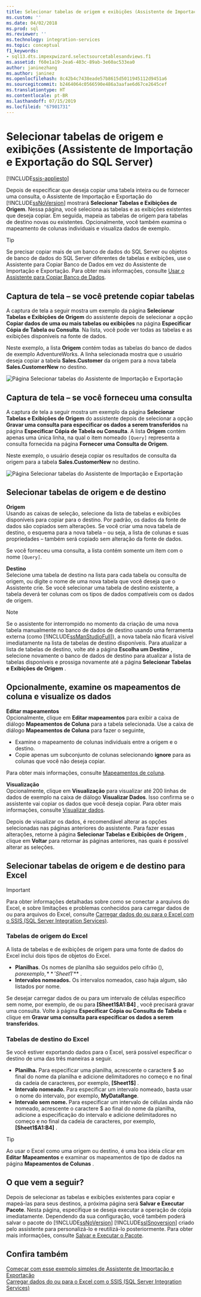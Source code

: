 ```yaml
---
title: Selecionar tabelas de origem e exibições (Assistente de Importação e Exportação do SQL Server) | Microsoft Docs
ms.custom: ''
ms.date: 04/02/2018
ms.prod: sql
ms.reviewer: ''
ms.technology: integration-services
ms.topic: conceptual
f1_keywords:
- sql13.dts.impexpwizard.selectsourcetablesandviews.f1
ms.assetid: f60e1a19-2ea6-403c-89ab-3e60ac533ea0
author: janinezhang
ms.author: janinez
ms.openlocfilehash: 8c42b4c7438eade57b8615d5011945112d9451a6
ms.sourcegitcommit: b2464064c0566590e486a3aafae6d67ce2645cef
ms.translationtype: HT
ms.contentlocale: pt-BR
ms.lasthandoff: 07/15/2019
ms.locfileid: "67901731"
---
```

# <a name="select-source-tables-and-views-sql-server-import-and-export-wizard"></a>Selecionar tabelas de origem e exibições (Assistente de Importação e Exportação do SQL Server)

[!INCLUDE[ssis-appliesto](../../includes/ssis-appliesto-ssvrpluslinux-asdb-asdw-xxx.md)]


  Depois de especificar que deseja copiar uma tabela inteira ou de fornecer uma consulta, o Assistente de Importação e Exportação do [!INCLUDE[ssNoVersion](../../includes/ssnoversion-md.md)] mostrará **Selecionar Tabelas e Exibições de Origem**. Nessa página, você seleciona as tabelas e as exibições existentes que deseja copiar. Em seguida, mapeia as tabelas de origem para tabelas de destino novas ou existentes. Opcionalmente, você também examina o mapeamento de colunas individuais e visualiza dados de exemplo.

> [!TIP]
> Se precisar copiar mais de um banco de dados do SQL Server ou objetos de banco de dados do SQL Server diferentes de tabelas e exibições, use o Assistente para Copiar Banco de Dados em vez do Assistente de Importação e Exportação. Para obter mais informações, consulte [Usar o Assistente para Copiar Banco de Dados](../../relational-databases/databases/use-the-copy-database-wizard.md).  
  
## <a name="screen-shot---if-youre-going-to-copy-tables"></a>Captura de tela – se você pretende copiar tabelas  
 A captura de tela a seguir mostra um exemplo da página **Selecionar Tabelas e Exibições de Origem** do assistente depois de selecionar a opção **Copiar dados de uma ou mais tabelas ou exibições** na página **Especificar Cópia de Tabela ou Consulta**. Na lista, você pode ver todas as tabelas e as exibições disponíveis na fonte de dados.
 
Neste exemplo, a lista **Origem** contém todas as tabelas do banco de dados de exemplo AdventureWorks. A linha selecionada mostra que o usuário deseja copiar a tabela **Sales.Customer** da origem para a nova tabela **Sales.CustomerNew** no destino. 
   
 ![Página Selecionar tabelas do Assistente de Importação e Exportação](../../integration-services/import-export-data/media/select-tables1.png "Página Selecionar tabelas do Assistente de Importação e Exportação")
  
## <a name="screen-shot---if-you-provided-a-query"></a>Captura de tela – se você forneceu uma consulta  
 A captura de tela a seguir mostra um exemplo da página **Selecionar Tabelas e Exibições de Origem** do assistente depois de selecionar a opção **Gravar uma consulta para especificar os dados a serem transferidos** na página **Especificar Cópia de Tabela ou Consulta**. A lista **Origem** contém apenas uma única linha, na qual o item nomeado `[Query]` representa a consulta fornecida na página **Fornecer uma Consulta de Origem**.
 
Neste exemplo, o usuário deseja copiar os resultados de consulta da origem para a tabela **Sales.CustomerNew** no destino.  
    
 ![Página Selecionar tabelas do Assistente de Importação e Exportação](../../integration-services/import-export-data/media/select-tables2.png "Página Selecionar tabelas do Assistente de Importação e Exportação")  

## <a name="select-source-and-destination-tables"></a>Selecionar tabelas de origem e de destino 
**Origem**  
Usando as caixas de seleção, selecione da lista de tabelas e exibições disponíveis para copiar para o destino. Por padrão, os dados da fonte de dados são copiados sem alterações. Se você criar uma nova tabela de destino, o esquema para a nova tabela – ou seja, a lista de colunas e suas propriedades – também será copiado sem alteração da fonte de dados.

Se você forneceu uma consulta, a lista contém somente um item com o nome `[Query]`. 

**Destino**  
 Selecione uma tabela de destino na lista para cada tabela ou consulta de origem, ou digite o nome de uma nova tabela que você deseja que o Assistente crie. Se você selecionar uma tabela de destino existente, a tabela deverá ter colunas com os tipos de dados compatíveis com os dados de origem.  

> [!NOTE]
> Se o assistente for interrompido no momento da criação de uma nova tabela manualmente no banco de dados de destino usando uma ferramenta externa (como  [!INCLUDE[ssManStudioFull](../../includes/ssmanstudiofull-md.md)]), a nova tabela não ficará visível imediatamente na lista de tabelas de destino disponíveis. Para atualizar a lista de tabelas de destino, volte até a página **Escolha um Destino** , selecione novamente o banco de dados de destino para atualizar a lista de tabelas disponíveis e prossiga novamente até a página **Selecionar Tabelas e Exibições de Origem** .  

## <a name="optionally-review-column-mappings-and-preview-data"></a>Opcionalmente, examine os mapeamentos de coluna e visualize os dados
**Editar mapeamentos**   
Opcionalmente, clique em **Editar mapeamentos** para exibir a caixa de diálogo **Mapeamentos de Coluna** para a tabela selecionada. Use a caixa de diálogo **Mapeamentos de Coluna** para fazer o seguinte,
-   Examine o mapeamento de colunas individuais entre a origem e o destino.
-   Copie apenas um subconjunto de colunas selecionando **ignore** para as colunas que você não deseja copiar.

Para obter mais informações, consulte [Mapeamentos de coluna](../../integration-services/import-export-data/column-mappings-sql-server-import-and-export-wizard.md).  

**Visualização**  
Opcionalmente, clique em **Visualização** para visualizar até 200 linhas de dados de exemplo na caixa de diálogo **Visualizar Dados**. Isso confirma se o assistente vai copiar os dados que você deseja copiar. Para obter mais informações, consulte [Visualizar dados](../../integration-services/import-export-data/preview-data-dialog-box-sql-server-import-and-export-wizard.md).  
  
Depois de visualizar os dados, é recomendável alterar as opções selecionadas nas páginas anteriores do assistente. Para fazer essas alterações, retorne à página **Selecionar Tabelas e Exibições de Origem** , clique em **Voltar** para retornar às páginas anteriores, nas quais é possível alterar as seleções.  

## <a name="select-source-and-destination-tables-for-excel"></a>Selecionar tabelas de origem e de destino para Excel

> [!IMPORTANT]
> Para obter informações detalhadas sobre como se conectar a arquivos do Excel, e sobre limitações e problemas conhecidos para carregar dados de ou para arquivos do Excel, consulte [Carregar dados do ou para o Excel com o SSIS (SQL Server Integration Services)](../load-data-to-from-excel-with-ssis.md).

### <a name="excel-source-tables"></a>Tabelas de origem do Excel
A lista de tabelas e de exibições de origem para uma fonte de dados do Excel inclui dois tipos de objetos do Excel.
-   **Planilhas**. Os nomes de planilha são seguidos pelo cifrão ($), por exemplo, **'Sheet1$'** .
-   **Intervalos nomeados.** Os intervalos nomeados, caso haja algum, são listados por nome.

Se desejar carregar dados de ou para um intervalo de células específico sem nome, por exemplo, de ou para **[Sheet1$A1:B4]** , você precisará gravar uma consulta. Volte à página **Especificar Cópia ou Consulta de Tabela** e clique em **Gravar uma consulta para especificar os dados a serem transferidos**.

### <a name="excel-destination-tables"></a>Tabelas de destino do Excel
Se você estiver exportando dados para o Excel, será possível especificar o destino de uma das três maneiras a seguir.
-   **Planilha.** Para especificar uma planilha, acrescente o caractere $ ao final do nome da planilha e adicione delimitadores no começo e no final da cadeia de caracteres, por exemplo, **[Sheet1$]** .
-   **Intervalo nomeado.** Para especificar um intervalo nomeado, basta usar o nome do intervalo, por exemplo, **MyDataRange**.
-   **Intervalo sem nome.** Para especificar um intervalo de células ainda não nomeado, acrescente o caractere $ ao final do nome da planilha, adicione a especificação do intervalo e adicione delimitadores no começo e no final da cadeia de caracteres, por exemplo, **[Sheet1$A1:B4]** .

> [!TIP]
> Ao usar o Excel como uma origem ou destino, é uma boa ideia clicar em **Editar Mapeamentos** e examinar os mapeamentos de tipo de dados na página **Mapeamentos de Colunas** . 

## <a name="whats-next"></a>O que vem a seguir?  
 Depois de selecionar as tabelas e exibições existentes para copiar e mapeá-las para seus destinos, a próxima página será **Salvar e Executar Pacote**. Nesta página, especifique se deseja executar a operação de cópia imediatamente. Dependendo da sua configuração, você também poderá salvar o pacote do [!INCLUDE[ssNoVersion](../../includes/ssnoversion-md.md)] [!INCLUDE[ssISnoversion](../../includes/ssisnoversion-md.md)] criado pelo assistente para personalizá-lo e reutilizá-lo posteriormente. Para obter mais informações, consulte [Salvar e Executar o Pacote](../../integration-services/import-export-data/save-and-run-package-sql-server-import-and-export-wizard.md).
 
 ## <a name="see-also"></a>Confira também
[Começar com esse exemplo simples de Assistente de Importação e Exportação](../../integration-services/import-export-data/get-started-with-this-simple-example-of-the-import-and-export-wizard.md)  
[Carregar dados do ou para o Excel com o SSIS (SQL Server Integration Services)](../load-data-to-from-excel-with-ssis.md)




